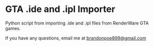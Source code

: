# GTA .ide and .ipl Importer

Python script from importing .ide and .ipl files from RenderWare GTA games.

If you have any questions, email me at brandonpoe899@gmail.com
